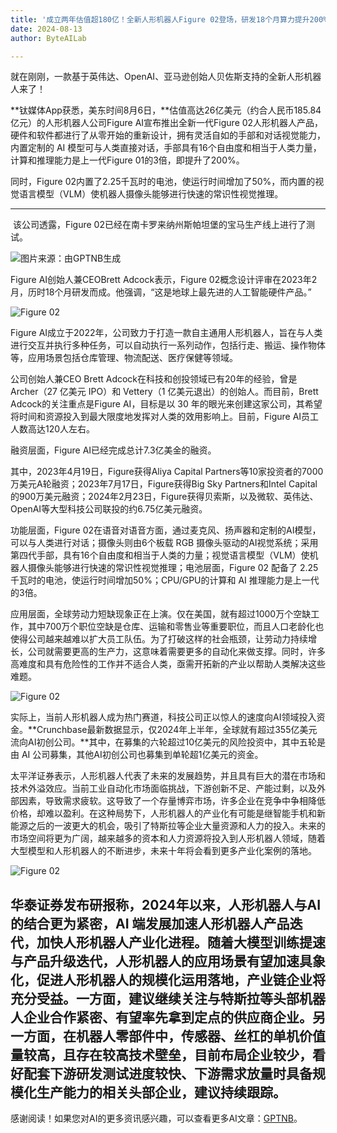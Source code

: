 ```yaml
---
title: '成立两年估值超180亿！全新人形机器人Figure 02登场，研发18个月算力提升200%'
date: 2024-08-13
author: ByteAILab

---
```


就在刚刚，一款基于英伟达、OpenAI、亚马逊创始人贝佐斯支持的全新人形机器人来了！

**钛媒体App获悉，美东时间8月6日，**估值高达26亿美元（约合人民币185.84亿元）的人形机器人公司Figure AI宣布推出全新一代Figure 02人形机器人产品，硬件和软件都进行了从零开始的重新设计，拥有灵活自如的手部和对话视觉能力，内置定制的 AI 模型可与人类直接对话，手部具有16个自由度和相当于人类力量，计算和推理能力是上一代Figure 01的3倍，即提升了200%。

同时，Figure 02内置了2.25千瓦时的电池，使运行时间增加了50%，而内置的视觉语言模型（VLM）使机器人摄像头能够进行快速的常识性视觉推理。

---
 该公司透露，Figure 02已经在南卡罗来纳州斯帕坦堡的宝马生产线上进行了测试。

![图片来源：由GPTNB生成](http://www.jesonc.com/upload/3B33CB85B496C0CB6FBA4C2BD79320AD/1723182255122/FuhaoYIxXK5qqh2wCXpjaV4jnEO3.png)

Figure AI创始人兼CEOBrett Adcock表示，Figure 02概念设计评审在2023年2月，历时18个月研发而成。他强调，“这是地球上最先进的人工智能硬件产品。”

![Figure 02](http://www.jesonc.com/FgroUXkT30maRLVVhMYYtvlWmrxZ)

Figure AI成立于2022年，公司致力于打造一款自主通用人形机器人，旨在与人类进行交互并执行多种任务，可以自动执行一系列动作，包括行走、搬运、操作物体等，应用场景包括仓库管理、物流配送、医疗保健等领域。

公司创始人兼CEO Brett Adcock在科技和创投领域已有20年的经验，曾是 Archer（27 亿美元 IPO）和 Vettery（1 亿美元退出）的创始人。而目前，Brett Adcock的关注重点是Figure AI，目标是以 30 年的眼光来创建这家公司，其希望将时间和资源投入到最大限度地发挥对人类的效用影响上。目前，Figure AI员工人数高达120人左右。

融资层面，Figure AI已经完成总计7.3亿美金的融资。

其中，2023年4月19日，Figure获得Aliya Capital Partners等10家投资者的7000万美元A轮融资；2023年7月17日，Figure获得Big Sky Partners和Intel Capital的900万美元融资；2024年2月23日，Figure获得贝索斯，以及微软、英伟达、OpenAI等大型科技公司联投的约6.75亿美元融资。

功能层面，Figure 02在语音对语音方面，通过麦克风、扬声器和定制的AI模型，可以与人类进行对话；摄像头则由6个板载 RGB 摄像头驱动的AI视觉系统；采用第四代手部，具有16个自由度和相当于人类的力量；视觉语言模型（VLM）使机器人摄像头能够进行快速的常识性视觉推理；电池层面，Figure 02 配备了 2.25 千瓦时的电池，使运行时间增加50%；CPU/GPU的计算和 AI 推理能力是上一代的3倍。

应用层面，全球劳动力短缺现象正在上演。仅在美国，就有超过1000万个空缺工作，其中700万个职位空缺是仓库、运输和零售业等重要职位，而且人口老龄化也使得公司越来越难以扩大员工队伍。为了打破这样的社会瓶颈，让劳动力持续增长，公司就需要更高的生产力，这意味着需要更多的自动化来做支撑。同时，许多高难度和具有危险性的工作并不适合人类，亟需开拓新的产业以帮助人类解决这些难题。

![Figure 02](http://www.jesonc.com/Foy9GJGz6zT6IvrVbB5HqS_D89Nj)

实际上，当前人形机器人成为热门赛道，科技公司正以惊人的速度向AI领域投入资金。**Crunchbase最新数据显示，仅2024年上半年，全球就有超过355亿美元流向AI初创公司。**其中，在募集的六轮超过10亿美元的风险投资中，其中五轮是由 AI 公司募集，其他AI初创公司也募集到单轮超1亿美元的资金。

太平洋证券表示，人形机器人代表了未来的发展趋势，并且具有巨大的潜在市场和技术外溢效应。当前工业自动化市场面临挑战，下游创新不足、产能过剩，以及外部因素，导致需求疲软。这导致了一个存量博弈市场，许多企业在竞争中争相降低价格，却难以盈利。在这种局势下，人形机器人的产业化有可能是继智能手机和新能源之后的一波更大的机会，吸引了特斯拉等企业大量资源和人力的投入。未来的市场空间将更为广阔，越来越多的资本和人力资源将投入到人形机器人领域，随着大型模型和人形机器人的不断进步，未来十年将会看到更多产业化案例的落地。

![Figure 02](http://www.jesonc.com/Fsmf8J1XIH7XV-S3Ydlplxhe63YI)

华泰证券发布研报称，2024年以来，人形机器人与AI的结合更为紧密，AI 端发展加速人形机器人产品迭代，加快人形机器人产业化进程。随着大模型训练提速与产品升级迭代，人形机器人的应用场景有望加速具象化，促进人形机器人的规模化运用落地，产业链企业将充分受益。一方面，建议继续关注与特斯拉等头部机器人企业合作紧密、有望率先拿到定点的供应商企业。另一方面，在机器人零部件中，传感器、丝杠的单机价值量较高，且存在较高技术壁垒，目前布局企业较少，看好配套下游研发测试进度较快、下游需求放量时具备规模化生产能力的相关头部企业，建议持续跟踪。
---
感谢阅读！如果您对AI的更多资讯感兴趣，可以查看更多AI文章：[GPTNB](https://gptnb.com)。